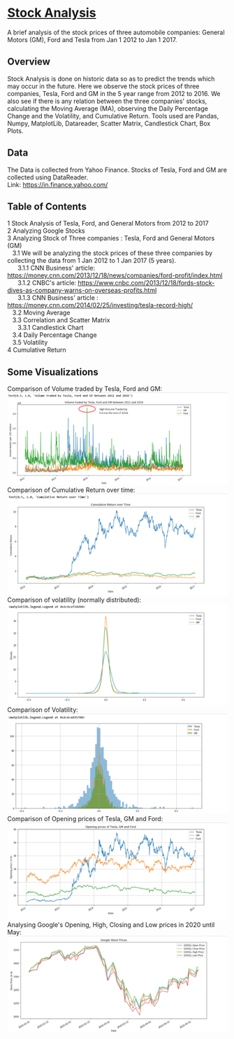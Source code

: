 # <u>Stock Analysis</u>
A brief analysis of the stock prices of three automobile companies: General Motors (GM), Ford and Tesla from Jan 1 2012 to Jan 1 2017. 

## Overview
Stock Analysis is done on historic data so as to predict the trends which may occur in the future. Here we observe the stock prices of three companies, Tesla, Ford and GM in the 5 year range from 2012 to 2016. We also see if there is any relation between the three companies' stocks, calculating the Moving Average (MA), observing the Daily Percentage Change and the Volatility, and Cumulative Return. Tools used are Pandas, Numpy, MatplotLib, Datareader, Scatter Matrix, Candlestick Chart, Box Plots.

## Data
The Data is collected from Yahoo Finance. Stocks of Tesla, Ford and GM are collected using DataReader.<br/>
Link: https://in.finance.yahoo.com/

## Table of Contents
1  Stock Analysis of Tesla, Ford, and General Motors from 2012 to 2017<br>
2  Analyzing Google Stocks<br>
3  Analyzing Stock of Three companies : Tesla, Ford and General Motors (GM)<br>
&nbsp;&nbsp;&nbsp;3.1  We will be analyzing the stock prices of these three companies by collecting the data from 1 Jan 2012 to 1 Jan 2017 (5 years).<br>
&nbsp;&nbsp;&nbsp;&nbsp;&nbsp;&nbsp;3.1.1  CNN Business' article: https://money.cnn.com/2013/12/18/news/companies/ford-profit/index.html<br>
&nbsp;&nbsp;&nbsp;&nbsp;&nbsp;&nbsp;3.1.2  CNBC's article: https://www.cnbc.com/2013/12/18/fords-stock-dives-as-company-warns-on-overseas-profits.html<br>
&nbsp;&nbsp;&nbsp;&nbsp;&nbsp;&nbsp;3.1.3  CNN Business' article : https://money.cnn.com/2014/02/25/investing/tesla-record-high/<br>
&nbsp;&nbsp;&nbsp;3.2  Moving Average<br>
&nbsp;&nbsp;&nbsp;3.3  Correlation and Scatter Matrix<br>
&nbsp;&nbsp;&nbsp;&nbsp;&nbsp;&nbsp;3.3.1  Candlestick Chart<br>
&nbsp;&nbsp;&nbsp;3.4  Daily Percentage Change<br>
&nbsp;&nbsp;&nbsp;3.5  Volatility<br>
4  Cumulative Return<br>

## Some Visualizations
Comparison of Volume traded by Tesla, Ford and GM:
![](https://github.com/sreesh2411/stock-analysis/blob/master/images/Screenshot%202020-10-09%20214909.png)
Comparison of Cumulative Return over time:
![](https://github.com/sreesh2411/stock-analysis/blob/master/images/Screenshot%202020-10-09%20214954.png)
Comparison of volatility (normally distributed):
![](https://github.com/sreesh2411/stock-analysis/blob/master/images/Screenshot%202020-10-09%20215147.png)
Comparison of Volatility:
![](https://github.com/sreesh2411/stock-analysis/blob/master/images/Screenshot%202020-10-09%20215227.png)
Comparison of Opening prices of Tesla, GM and Ford:
![](https://github.com/sreesh2411/stock-analysis/blob/master/images/Screenshot%202020-10-09%20215303.png)
Analysing Google's Opening, High, Closing and Low prices in 2020 until May:
![](https://github.com/sreesh2411/stock-analysis/blob/master/images/Screenshot%202020-10-09%20215745.png)

